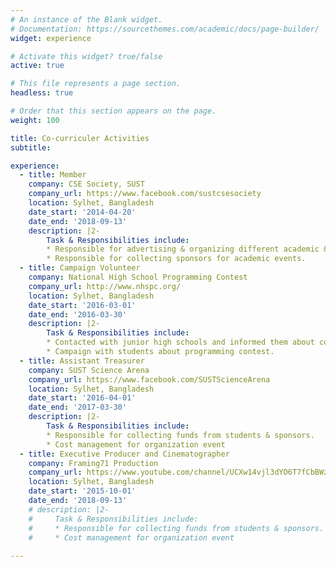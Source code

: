 ```yaml
---
# An instance of the Blank widget.
# Documentation: https://sourcethemes.com/academic/docs/page-builder/
widget: experience

# Activate this widget? true/false
active: true

# This file represents a page section.
headless: true

# Order that this section appears on the page.
weight: 100

title: Co-curriculer Activities
subtitle:

experience:
  - title: Member
    company: CSE Society, SUST
    company_url: https://www.facebook.com/sustcsesociety
    location: Sylhet, Bangladesh
    date_start: '2014-04-20'
    date_end: '2018-09-13'
    description: |2-
        Task & Responsibilities include:
        * Responsible for advertising & organizing different academic & cultural events.
        * Responsible for collecting sponsors for academic events.
  - title: Campaign Volunteer
    company: National High School Programming Contest
    company_url: http://www.nhspc.org/
    location: Sylhet, Bangladesh
    date_start: '2016-03-01'
    date_end: '2016-03-30'
    description: |2-
        Task & Responsibilities include:
        * Contacted with junior high schools and informed them about contest.
        * Campaign with students about programming contest.   
  - title: Assistant Treasurer
    company: SUST Science Arena
    company_url: https://www.facebook.com/SUSTScienceArena
    location: Sylhet, Bangladesh
    date_start: '2016-04-01'
    date_end: '2017-03-30'
    description: |2-
        Task & Responsibilities include:
        * Responsible for collecting funds from students & sponsors.
        * Cost management for organization event  
  - title: Executive Producer and Cinematographer
    company: Framing71 Production
    company_url: https://www.youtube.com/channel/UCXw14vjl3dYD6T7fCbBWzBg
    location: Sylhet, Bangladesh
    date_start: '2015-10-01'
    date_end: '2018-09-13'
    # description: |2-
    #     Task & Responsibilities include:
    #     * Responsible for collecting funds from students & sponsors.
    #     * Cost management for organization event 
        
---
```

